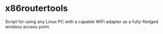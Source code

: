 # x86routertools
Script for using any Linux PC with a capable WiFi adapter as a fully-fledged wireless access point.

